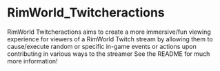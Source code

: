 # RimWorld_Twitcheractions
RimWorld Twitcheractions aims to create a more immersive/fun viewing experience for viewers of a RimWorld Twitch stream by allowing them to cause/execute random or specific in-game events or actions upon contributing in various ways to the streamer See the README for much more information!
